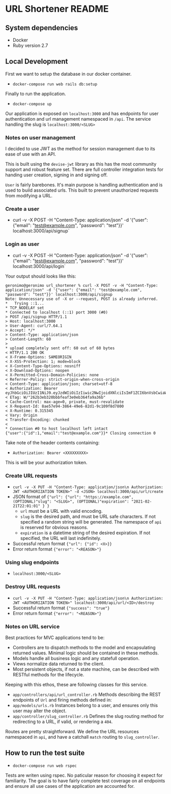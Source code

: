 # URL Shortener README

## System dependencies

* Docker
* Ruby version 2.7

## Local Development

First we want to setup the database in our docker container.

* `docker-compose run web rails db:setup`

Finally to run the application.

* `docker-compose up`

Our application is exposed on `localhost:3000` and has endpoints for user authentication and url management namespaced in `/api`. The service handling the slug is `localhost:3000/<SLUG>`

### Notes on user management
I decided to use JWT as the method for session management due to its ease of use with an API.

This is built using the `devise-jwt` library as this has the most community support and robust feature set. There are full controller integration tests for handing user creation, signing in and signing off.

`User` is fairly barebones. It's main purpose is handling authentication and is used to build associated urls. This built to prevent unauthorized requests from modifying a URL.

### Create a user

* curl -v -X POST -H "Content-Type: application/json" -d '{"user": {"email": "test@example.com", "password": "test"}}' localhost:3000/api/signup`

### Login as user

* curl -v -X POST -H "Content-Type: application/json" -d '{"user": {"email": "test@example.com", "password": "test"}}' localhost:3000/api/login`

Your output should looks like this:

```console
geronimo@geronimo url_shortener % curl -X POST -v -H "Content-Type: application/json" -d '{"user": {"email": "test@example.com", "password": "test"}}' localhost:3000/api/signup
Note: Unnecessary use of -X or --request, POST is already inferred.
*   Trying ::1...
* TCP_NODELAY set
* Connected to localhost (::1) port 3000 (#0)
> POST /api/signup HTTP/1.1
> Host: localhost:3000
> User-Agent: curl/7.64.1
> Accept: */*
> Content-Type: application/json
> Content-Length: 60
> 
* upload completely sent off: 60 out of 60 bytes
< HTTP/1.1 200 OK
< X-Frame-Options: SAMEORIGIN
< X-XSS-Protection: 1; mode=block
< X-Content-Type-Options: nosniff
< X-Download-Options: noopen
< X-Permitted-Cross-Domain-Policies: none
< Referrer-Policy: strict-origin-when-cross-origin
< Content-Type: application/json; charset=utf-8
< Authorization: Bearer eyJhbGciOiJIUzI1NiJ9.eyJzdWIiOiIzIiwic2NwIjoidXNlciIsImF1ZCI6bnVsbCwiaWF0IjoxNjEzNzAxMzk4LCJleHAiOjE2MTM3MDMxOTgsImp0aSI6IjU4MTFjM2MyLTRjMmMtNDVhNi05MjY3LTFiMWQzYjY5YTI3YiJ9._mCr_v31VMYUt32Y2J5tSKFChrAmTtL20ZI4xdqJNlA
< ETag: W/"262b3eb320bbbfeaf3e0eb364fa9a36b"
< Cache-Control: max-age=0, private, must-revalidate
< X-Request-Id: 8ae57e94-3864-49e6-82d1-9c109f8d7800
< X-Runtime: 0.315345
< Vary: Origin
< Transfer-Encoding: chunked
< 
* Connection #0 to host localhost left intact
{"user":{"id":1,"email":"test@example.com"}}* Closing connection 0
```

Take note of the header contents containing:

* `Authorization: Bearer <XXXXXXXXX>`

This is will be your authorization token.

### Create URL requests

* `curl -v -X PUT -H "Content-Type: application/json\n Authorization: JWT <AUTHORIZATION TOKEN>" -d <JSON> localhost:3000/api/url/create`
* JSON format of `{"url": {"url": "https://example.com", (OPTIONAL)"slug": "<SLUG>", (OPTIONAL)"expiration": "2021-02-21T22:01:01" } }`
  * `url` must be a URL with valid encoding.
  * `slug` is the desired path, and must be URL safe characters. If not specified a random string will be generated. The namespace of `api` is reserved for obvious reasons.
  * `expiration` is a datetime string of the desired expiration. If not specified, the URL will last indefinitely.
* Successful return format `{"url": {"id": <X>}}`
* Error return format `{"error": "<REASON>"}`

### Using slug endpoints

* `localhost:3000/<SLUG>`

### Destroy URL requests

* `curl -v -X PUT -H "Content-Type: application/json\n Authorization: JWT <AUTHORIZATION TOKEN>" localhost:3000/api/url/<ID>/destroy`
* Successful return format `{"success": "true"}`
* Error return format `{"error": "<REASON>"}`

### Notes on URL service

Best practices for MVC applications tend to be:

* Controllers are to dispatch methods to the model and encapsulating returned values. Minimal logic should be contained in these methods.
* Models handle all business logic and any statefull operation.
* Views normalize data returned to the client.
* Most persistent objects, if not a state machine, can be described with RESTful methods for the lifecycle.

Keeping with this ethos, these are following classes for this service.

* `app/controllers/api/url_controller.rb` Methods describing the REST endpoints of `Url` and firing methods defined in:
* `app/models/urls.rb` Instances belong to a user, and ensures only this user may alter the object.
* `app/controller/slug_controller.rb` Defines the slug routing method for redirecting to a URL, if valid, or rendering a `404`.

Routes are pretty straightforward. We define the URL resources namespaced in `api`, and have a catchall `match` routing to `slug_controller`.

## How to run the test suite

* `docker-compose run web rspec`

Tests are writen using rspec. No paticular reason for choosing it expect for familiarity. The goal is to have fairly complete test coverage on all endpoints and ensure all use cases of the application are accounted for.
